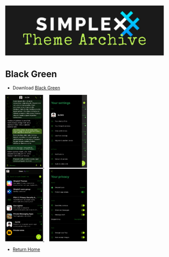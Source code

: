 ![SxC Theme Archive Banner](../resources/SxC_themeBanner06.jpg)

# Black Green

* Download [Black Green](../themes/SxC_blackGreen.theme)

<a href="../screenshots/SxC_blackGreen01.jpg" target="_blank">
	<img src="../screenshots/SxC_blackGreen01.jpg" width="120">
</a>&nbsp;&nbsp;&nbsp;
<a href="../screenshots/SxC_blackGreen02.jpg" target="_blank">
	<img src="../screenshots/SxC_blackGreen02.jpg" width="120">
</a>
<br>
<a href="../screenshots/SxC_blackGreen03.jpg" target="_blank">
	<img src="../screenshots/SxC_blackGreen03.jpg" width="120">
</a>&nbsp;&nbsp;&nbsp;
<a href="../screenshots/SxC_blackGreen04.jpg" target="_blank">
	<img src="../screenshots/SxC_blackGreen04.jpg" width="120">
</a>

* [Return Home](../)

